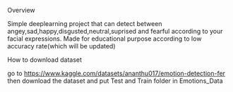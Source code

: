 Overview

Simple deeplearning project that can detect between angey,sad,happy,disgusted,neutral,suprised and fearful according to your facial expressions.
Made for educational purpose according to low accuracy rate(which will be updated)


How to download dataset

go to https://www.kaggle.com/datasets/ananthu017/emotion-detection-fer then download the dataset and put Test and Train folder in Emotions_Data
